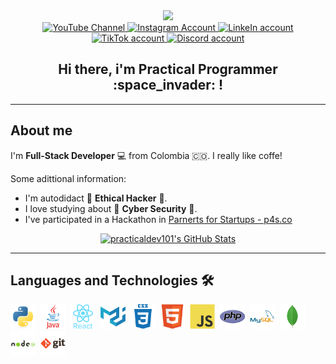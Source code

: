
<div id="header" align="center">
  <img src="https://i.giphy.com/media/WFZvB7VIXBgiz3oDXE/giphy.webp" width=100/>
  <div id="badges">
  <a href="https://www.youtube.com/channel/UCk6a5c-G9dIpBDwrBTATgBw">
     <img src="https://img.shields.io/badge/YouTube-black?logo=youtube&logoColor=white&style=for-the-badge" alt="YouTube Channel"/>
  </a>
  <a href="https://www.instagram.com/practical_dev/">
     <img src="https://img.shields.io/badge/Intagram-black?logo=instagram&logoColor=white&style=for-the-badge" alt="Instagram Account"/>
  </a>
  <a href="https://www.linkedin.com/in/carlos-mauricio-ospino-monsalve-383a42227/">
     <img src="https://img.shields.io/badge/LinkedIn-black?logo=linkedin&logoColor=white&style=for-the-badge" alt="LinkeIn account"/>
  </a>
  <a href="https://www.tiktok.com/@practicalprogrammer">
     <img src="https://img.shields.io/badge/TikTok-black?logo=tiktok&logoColor=white&style=for-the-badge" alt="TikTok account"/>
  </a>
  <a href="https://discord.com/users/915241354496454656">
    <img src="https://img.shields.io/badge/Discord-black?logo=discord&logoColor=white&style=for-the-badge" alt="Discord account"/>
  </a>
    
    
</div>
  <h2>Hi there, i'm Practical Programmer :space_invader: !</h2>
</div>


---

## About me

I'm **Full-Stack Developer** 💻 from Colombia 🇨🇴. I really like coffe!

Some adittional information:

- I'm autodidact 🔺 **Ethical Hacker** 🔺.
- I love studying about 🔺 **Cyber Security** 🔺.
- I've participated in a Hackathon in [Parnerts for Startups - p4s.co](https://p4s.co)

<div id="status" align="center">
    <a href="https://awesome-github-stats.azurewebsites.net/index.html??cardType=level&theme=dark">    
        <img  alt="practicaldev101's GitHub Stats" src="https://awesome-github-stats.azurewebsites.net/user-stats/practicaldev101?cardType=level&theme=dark" />  
    </a>
</div>

---

## Languages and Technologies :hammer_and_wrench:

<div>
  <img src="https://github.com/devicons/devicon/blob/master/icons/python/python-original.svg" title="Python" alt="Python" width="40" height="40"/>&nbsp;
  <img src="https://github.com/devicons/devicon/blob/master/icons/java/java-original-wordmark.svg" title="Java" alt="Java" width="40" height="40"/>&nbsp;
  <img src="https://github.com/devicons/devicon/blob/master/icons/react/react-original-wordmark.svg" title="React" alt="React" width="40" height="40"/>&nbsp;
  <img src="https://github.com/devicons/devicon/blob/master/icons/materialui/materialui-original.svg" title="Material UI" alt="Material UI" width="40" height="40"/>&nbsp;
  <img src="https://github.com/devicons/devicon/blob/master/icons/css3/css3-plain-wordmark.svg"  title="CSS3" alt="CSS" width="40" height="40"/>&nbsp;
  <img src="https://github.com/devicons/devicon/blob/master/icons/html5/html5-original.svg" title="HTML5" alt="HTML" width="40" height="40"/>&nbsp;
  <img src="https://github.com/devicons/devicon/blob/master/icons/javascript/javascript-original.svg" title="JavaScript" alt="JavaScript" width="40" height="40"/>&nbsp;
  <img src="https://github.com/devicons/devicon/blob/master/icons/php/php-original.svg" title="JavaScript" alt="JavaScript" width="40" height="40"/>&nbsp;
  <img src="https://github.com/devicons/devicon/blob/master/icons/mysql/mysql-original-wordmark.svg" title="MySQL"  alt="MySQL" width="40" height="40"/>&nbsp;
  <img src="https://github.com/devicons/devicon/blob/master/icons/mongodb/mongodb-original.svg" title="MySQL"  alt="MySQL" width="40" height="40"/>&nbsp;
  <img src="https://github.com/devicons/devicon/blob/master/icons/nodejs/nodejs-original-wordmark.svg" title="NodeJS" alt="NodeJS" width="40" height="40"/>&nbsp;
  <img src="https://github.com/devicons/devicon/blob/master/icons/git/git-original-wordmark.svg" title="Git" **alt="Git" width="40" height="40"/>
</div>

